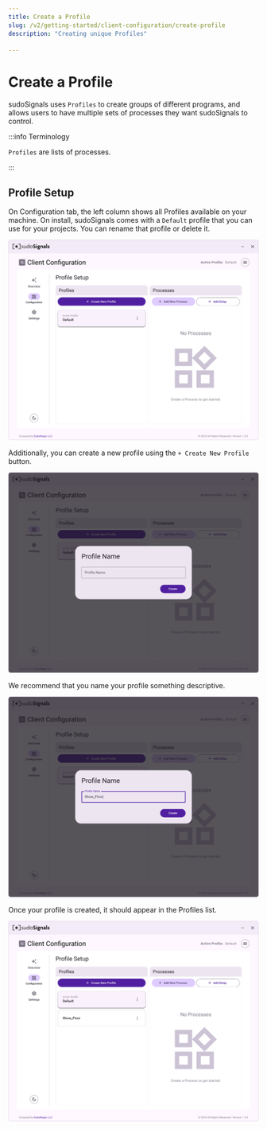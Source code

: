 ```yaml
---
title: Create a Profile
slug: /v2/getting-started/client-configuration/create-profile
description: "Creating unique Profiles"

---
```


# Create a Profile

sudoSignals uses `Profiles` to create groups of different programs, and allows users to have multiple sets of processes they want sudoSignals to control.

:::info Terminology

`Profiles` are lists of processes.

:::

## Profile Setup

On Configuration tab, the left column shows all Profiles available on your machine. On install, sudoSignals comes with a `Default` profile that you can use for your projects. You can rename that profile or delete it. 

![Client Profile 001](/img/client-configuration/v2-client-profile-001.png)

Additionally, you can create a new profile using the `+ Create New Profile` button.

![Client Profile 002](/img/client-configuration/v2-client-profile-002.png)

We recommend that you name your profile something descriptive.

![Client Profile 003](/img/client-configuration/v2-client-profile-003.png)

Once your profile is created, it should appear in the Profiles list.

![Client Profile 004](/img/client-configuration/v2-client-profile-004.png)
